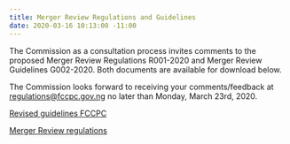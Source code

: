 ```yaml
---
title: Merger Review Regulations and Guidelines
date: 2020-03-16 10:13:00 -11:00
---
```


The Commission as a consultation process invites comments to the proposed Merger Review Regulations R001-2020 and Merger Review Guidelines G002-2020. Both documents are available for download below.

The Commission looks forward to receiving your comments/feedback at regulations@fccpc.gov.ng no later than Monday, March 23rd, 2020.


[Revised guidelines FCCPC](/uploads/Draft%20Revised%20Guidelines%20%20FCCPC.pdf)

[Merger Review regulations](/uploads/Draft%20Merger%20Review%20Regulations%20FCCPC.pdf)